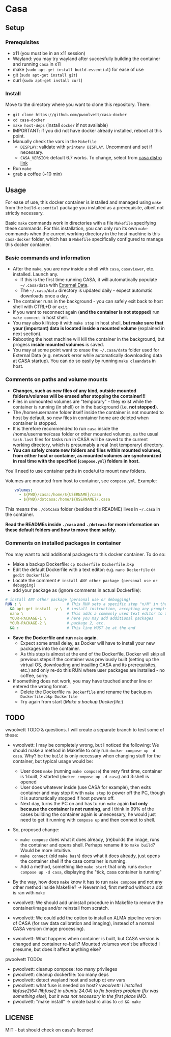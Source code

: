 # Casa

## Setup

### Prerequisites

* x11 (you must be in an x11 session)
* Wayland: you may try wayland after succesfully building the container and running `casa` in x11
* make (`sudo apt-get install build-essential`) for ease of use
* git (`sudo apt-get install git`)
* curl (`sudo apt-get install curl`)

### Install

Move to the directory where you want to clone this repository. There:
* `git clone https://github.com/pwoolvett/casa-docker`
* `cd casa-docker`
* `make host-deps` (install `docker` if not available)
* IMPORTANT: if you did not have docker already installed, reboot at this point.
* Manually check the vars in the `Makefile`
    * `DISPLAY`: validate with `printenv DISPLAY`. Uncomment and set if necessary.
    * `CASA_VERSION`: default 6.7 works. To change, select from [casa distro link](https://casa.nrao.edu/download/distro/casa/release/rhel/)
* Run `make`
* grab a coffee (~10 min)

## Usage

For ease of use, this docker container is installed and managed using `make` from the `build-essential` package you installed as a prerequisite, albeit not strictly necessary.

Basic `make` commands work in directories with a file `Makefile` specifying these commands. For this installation, you can only run its own `make` commands when the current working directory in the host machine is this `casa-docker` folder, which has a `Makefile` specifically configured to manage this docker container.

### Basic commands and information

* After the `make`, you are now inside a shell with `casa`, `casaviewer`, etc. installed. Launch any.
  * If this is the first time running CASA, it will automatically populate `~/.casa/data` with [External Data](https://casadocs.readthedocs.io/en/stable/notebooks/external-data.html).
  * The `~/.casa/data` directory is updated daily - expect automatic downloads once a day.
* The container runs in the background - you can safely exit back to host shell with CTRL+D or `exit`.
* If you want to reconnect again (**and the container is not stopped**) run `make connect` in host shell.
* You may also kill/stop it with `make stop` in host shell, **but make sure that your (important) data is located inside a mounted volume** (explained in next section).
* Rebooting the host machine will kill the container in the background, but progess **inside mounted volumes** is saved.
* You may at some point want to erase the `~/.casa/data` folder used for External Data (e.g. network error while automatically downloading data at CASA startup). You can do so easily by running `make cleandata` in host.

### Comments on paths and volume mounts

* **Changes, such as new files of any kind, outside mounted folders/volumes will be erased after stopping the container!!!**
* Files in unmounted volumes are "temporary" - they exist while the container is running (in shell) or in the background (i.e. **not stopped**).
* The /home/username folder itself inside the container is not mounted to host by default, so new files in container home are deleted when container is stopped.
* It is therefore recommended to run `casa` inside the /home/username/casa folder or other mounted volumes, as the usual `task.last` files for tasks run in CASA will be saved to the current working directory, which is presumably a real (not temporary) directory.
* **You can safely create new folders and files within mounted volumes, from either host or container, as mounted volumes are synchronized in real time with the specified (`compose.yml`) folders in host.**

You'll need to use container paths in code/ui to mount new folders.

Volumes are mounted from host to container, see `compose.yml`. Example:

```yaml
    volumes:
      - ${PWD}/casa:/home/${USERNAME}/casa
      - ${PWD}/dotcasa:/home/${USERNAME}/.casa
```

This means the `./dotcasa` folder (besides this README) lives in `~/.casa` in the container.

**Read the READMEs inside `./casa` and `./dotcasa` for more information on these default folders and how to move them safely.**

### Comments on installed packages in container
You may want to add additional packages to this docker container. To do so:
* Make a backup Dockerfile: `cp Dockerfile Dockerfile.bkp`
* Edit the default Dockerfile with a text editor: e.g. `nano Dockerfile` or `gedit Dockerfile`
* Locate the comment `# install ANY other package (personal use or debugging)`
* add your package as (ignore comments in actual Dockerfile):

```yaml
# install ANY other package (personal use or debugging)
RUN : \                    # This RUN sets a specific step "n/N" in the container building process
  && apt-get install -y \  # install instruction, accepting any prompts with -y option
  nano \                   # This adds a commonly used text editor to the container (default)
  YOUR-PACKAGE-1 \         # here you may add additional packages
  YOUR-PACKAGE-2 \         # package 2, etc.
  && :                     # This line MUST be at the end
```

* **Save the Dockerfile and run** `make` **again**.
  * Expect some small delay, as Docker will have to install your new packages into the container.
  * As this step is almost at the end of the Dockerfile, Docker will skip all previous steps if the container was previously built (setting up the virtual OS, downloading and insalling CASA and its prerequisites, etc.) and only re-do this RUN where user packages are installed - no coffee, sorry.
* If something does not work, you may have touched another line or entered the wrong format.
  * Delete the Dockerfile `rm Dockerfile` and rename the backup `mv Dockerfile.bkp Dockerfile`
  * Try again from start (*Make a backup Dockerfile:*)

## TODO
vwoolvett TODO & questions. I will create a separate branch to test some of these:
* vwoolvett: I may be completely wrong, but I noticed the following: We should make a method in Makefile to only run `docker compose up -d casa`. Why? bc the `build` is only necessary when changing stuff for the container, but typical usage would be:
  * User does `make` (running `make compose`) the very first time, container is 1:built, 2:started (`docker compose up -d casa`) and 3:shell is opened
  * User does whatever inside (use CASA for example), then exits container and may stop it with `make stop` to power off the PC, though it is automatically stopped if host powers off.
  * Next day, turns the PC on and has tu run `make` again **but only because the container is not running**, and I think in 99% of the cases building the container again is unnecessary, he would just need to get it running with `compose up` and then connect to shell.
* So, proposed change:
  * `make compose` does what it does already, (re)builds the image, runs the container and opens shell. Perhaps rename it to `make build`? Would be more intuitive.
  * `make connect` (old `make bash`) does what it does already, just opens the container shell if the casa container is running.
  * Add a method, something like `make start` that only runs `docker compose up -d casa`, displaying the "tick, casa container is running"
  
* By the way, how does `make` know it has to run `make compose` and not any other method inside Makefile? -> Nevermind, first method without a dot is ran with `make`

* vwoolvett: We should add uninstall procedure in Makefile to remove the container/image and/or reinstall from scratch.
* vwoolvett: We could add the option to install an ALMA pipeline version of CASA (for raw data calibration and imaging), instead of a normal CASA version (image processing).
* vwoolvett: What happens when container is built, but CASA version is changed and container re-built? Mounted volumes won't be affected I presume, but does it affect anything else?

pwoolvett TODOs
* pwoolvett: cleanup compose: too many privileges
* pwoolvett: cleanup dockerfile: too many deps
* pwoolvett: detect wayland host and setup qt env vars
* pwoolvett: what fuse is needed on host? *vwoolvett: I installed libfuse2t64 (libfuse2 in ubuntu 24.04) to fix borders problem (fix was something else), but it was not necessary in the first place IMO.*
* pwoolvett: "make install" -> create bashrc alias to `cd && make`

## LICENSE

MIT - but should check on casa's license!
